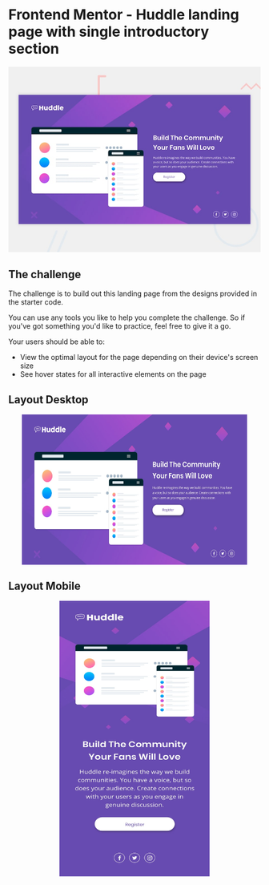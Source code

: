 # Frontend Mentor - Huddle landing page with single introductory section

![Design preview for the Huddle landing page with single introductory section](./src/design/desktop-preview.jpg)

## The challenge

The challenge is to build out this landing page from the designs provided in the starter code.

You can use any tools you like to help you complete the challenge. So if you've got something you'd like to practice, feel free to give it a go.

Your users should be able to: 

- View the optimal layout for the page depending on their device's screen size
- See hover states for all interactive elements on the page

## Layout Desktop

<div align="center">
  
  <img align="center" src="./src/design/desktop-design.jpg" width="450px" height="300px" alt="imagem desktop">

</div>

## Layout Mobile

<div align="center">
  
  <img align="center" src="./src/design/mobile-design.jpg" width="300px" height="550px" alt="imagem mobile">

</div>


